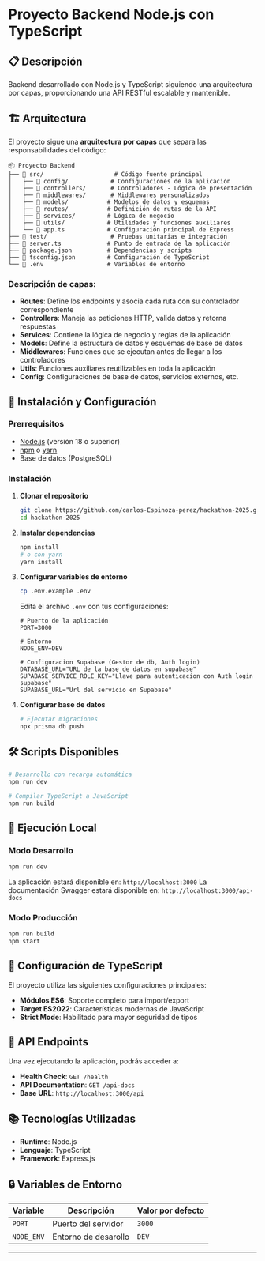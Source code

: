 # Proyecto Backend Node.js con TypeScript

## 📋 Descripción

Backend desarrollado con Node.js y TypeScript siguiendo una arquitectura por capas, proporcionando una API RESTful escalable y mantenible.

## 🏗️ Arquitectura

El proyecto sigue una **arquitectura por capas** que separa las responsabilidades del código:

```
📦 Proyecto Backend
├── 📁 src/                    # Código fuente principal
│   ├── 📁 config/            # Configuraciones de la aplicación
│   ├── 📁 controllers/       # Controladores - Lógica de presentación
│   ├── 📁 middlewares/       # Middlewares personalizados
│   ├── 📁 models/           # Modelos de datos y esquemas
│   ├── 📁 routes/           # Definición de rutas de la API
│   ├── 📁 services/         # Lógica de negocio
│   ├── 📁 utils/            # Utilidades y funciones auxiliares
│   └── 📄 app.ts            # Configuración principal de Express
├── 📁 test/                  # Pruebas unitarias e integración
├── 📄 server.ts             # Punto de entrada de la aplicación
├── 📄 package.json          # Dependencias y scripts
├── 📄 tsconfig.json         # Configuración de TypeScript
└── 📄 .env                  # Variables de entorno
```

### Descripción de capas:

- **Routes**: Define los endpoints y asocia cada ruta con su controlador correspondiente
- **Controllers**: Maneja las peticiones HTTP, valida datos y retorna respuestas
- **Services**: Contiene la lógica de negocio y reglas de la aplicación
- **Models**: Define la estructura de datos y esquemas de base de datos
- **Middlewares**: Funciones que se ejecutan antes de llegar a los controladores
- **Utils**: Funciones auxiliares reutilizables en toda la aplicación
- **Config**: Configuraciones de base de datos, servicios externos, etc.

## 🚀 Instalación y Configuración

### Prerrequisitos

- [Node.js](https://nodejs.org/) (versión 18 o superior)
- [npm](https://www.npmjs.com/) o [yarn](https://yarnpkg.com/)
- Base de datos (PostgreSQL)

### Instalación

1. **Clonar el repositorio**
   ```bash
   git clone https://github.com/carlos-Espinoza-perez/hackathon-2025.git
   cd hackathon-2025
   ```

2. **Instalar dependencias**
   ```bash
   npm install
   # o con yarn
   yarn install
   ```

3. **Configurar variables de entorno**
   ```bash
   cp .env.example .env
   ```
   
   Edita el archivo `.env` con tus configuraciones:
   ```env
   # Puerto de la aplicación
   PORT=3000
   
   # Entorno
   NODE_ENV=DEV

   # Configuracion Supabase (Gestor de db, Auth login)
   DATABASE_URL="URL de la base de datos en supabase"
   SUPABASE_SERVICE_ROLE_KEY="Llave para autenticacion con Auth login supabase"
   SUPABASE_URL="Url del servicio en Supabase"
   ```

4. **Configurar base de datos**
   ```bash
   # Ejecutar migraciones
   npx prisma db push
   ```

## 🛠️ Scripts Disponibles

```bash
# Desarrollo con recarga automática
npm run dev

# Compilar TypeScript a JavaScript
npm run build
```

## 🚀 Ejecución Local

### Modo Desarrollo
```bash
npm run dev
```
La aplicación estará disponible en: `http://localhost:3000`
La documentación Swagger estará disponible en: `http://localhost:3000/api-docs`

### Modo Producción
```bash
npm run build
npm start
```

## 🔧 Configuración de TypeScript

El proyecto utiliza las siguientes configuraciones principales:

- **Módulos ES6**: Soporte completo para import/export
- **Target ES2022**: Características modernas de JavaScript
- **Strict Mode**: Habilitado para mayor seguridad de tipos

## 📡 API Endpoints

Una vez ejecutando la aplicación, podrás acceder a:

- **Health Check**: `GET /health`
- **API Documentation**: `GET /api-docs` 
- **Base URL**: `http://localhost:3000/api`

<!-- ## 🧪 Testing

```bash
# Ejecutar todas las pruebas
npm test

# Ejecutar pruebas con cobertura
npm run test:coverage

# Ejecutar pruebas específicas
npm test -- --grep "nombre-del-test"
``` -->

## 📚 Tecnologías Utilizadas

- **Runtime**: Node.js
- **Lenguaje**: TypeScript
- **Framework**: Express.js
<!-- - **Base de datos**: [Especificar: PostgreSQL/MongoDB/etc.]
- **ORM/ODM**: [Especificar: Prisma/Mongoose/Sequelize/etc.]
- **Testing**: Jest
- **Validación**: [Especificar: Joi/Zod/express-validator/etc.]
- **Autenticación**: JWT -->

## 🔒 Variables de Entorno

| Variable | Descripción | Valor por defecto |
|----------|-------------|-------------------|
| `PORT` | Puerto del servidor | `3000` |
| `NODE_ENV` | Entorno de desarollo | `DEV` |

---

